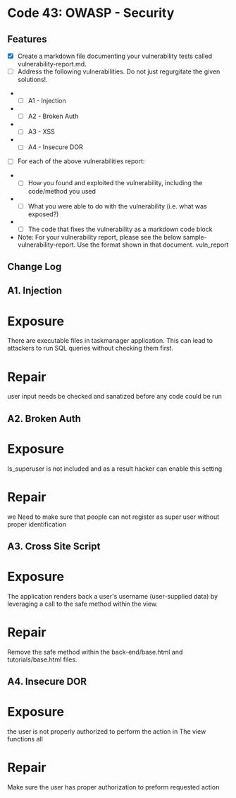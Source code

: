 # Code 43: OWASP - Security

## Features
- [X] Create a markdown file documenting your vulnerability tests called vulnerability-report.md.
- [ ] Address the following vulnerabilities. Do not just regurgitate the given solutions!.
- - [ ] A1 - Injection
- - [ ] A2 - Broken Auth
- - [ ] A3 - XSS
- - [ ] A4 - Insecure DOR
- [ ] For each of the above vulnerabilities report:
- - [ ] How you found and exploited the vulnerability, including the code/method you used
- - [ ] What you were able to do with the vulnerability (i.e. what was exposed?)
- - [ ] The code that fixes the vulnerability as a markdown code block
- Note: For your vulnerability report, please see the below sample-vulnerability-report. Use the format shown in that document. vuln_report

## Change Log

## A1. Injection
# Exposure
There are executable files in taskmanager application. This can lead to attackers to run SQL queries without checking them first.
# Repair
user input needs be checked and sanatized before any code could be run

## A2. Broken Auth
# Exposure
Is_superuser is not included and as a result hacker can enable this setting 

# Repair
we Need to make sure that people can not register as super user without proper identification 


## A3. Cross Site Script
# Exposure
The application renders back a user's username (user-supplied data) by leveraging a call to the safe method within the view. 
# Repair
Remove the safe method within the back-end/base.html and tutorials/base.html files. 

## A4. Insecure DOR
# Exposure
the user is not properly authorized to perform the action in The view functions all 
# Repair
Make sure the user has proper authorization to  preform requested action
